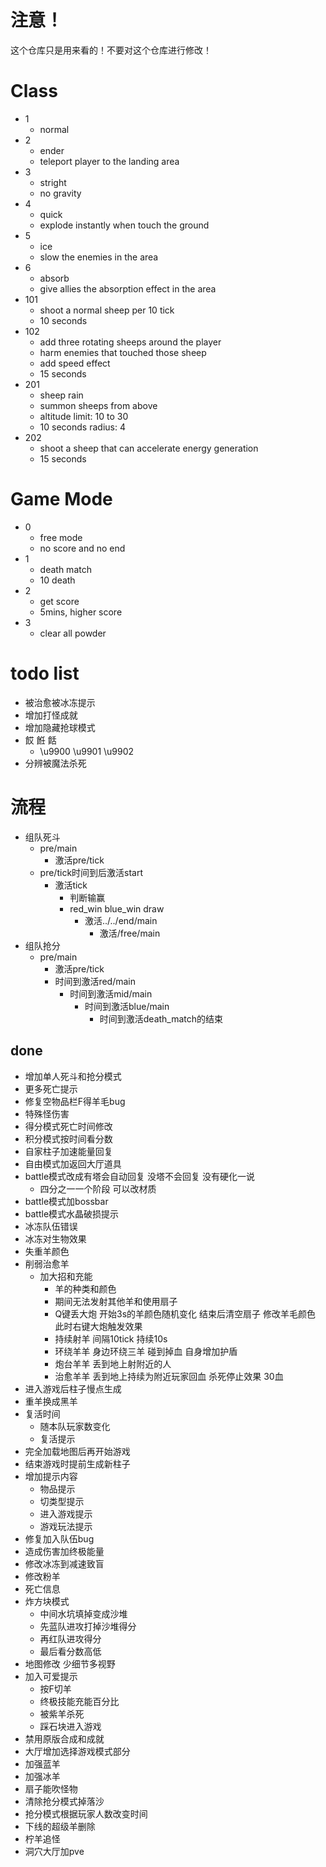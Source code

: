 # 注意！

这个仓库只是用来看的！不要对这个仓库进行修改！

# Class

* 1
	* normal
* 2
	* ender
	* teleport player to the landing area
* 3
	* stright
	* no gravity
* 4
	* quick
	* explode instantly when touch the ground
* 5
	* ice
	* slow the enemies in the area
* 6
	* absorb
	* give allies the absorption effect in the area
* 101
	* shoot a normal sheep per 10 tick
	* 10 seconds
* 102
	* add three rotating sheeps around the player
	* harm enemies that touched those sheep
	* add speed effect
	* 15 seconds
* 201
	* sheep rain
	* summon sheeps from above
	* altitude limit: 10 to 30
	* 10 seconds radius: 4
* 202
	* shoot a sheep that can accelerate energy generation
	* 15 seconds


# Game Mode

* 0
	* free mode
	* no score and no end
* 1
	* death match
	* 10 death
* 2
	* get score
	* 5mins, higher score
* 3
	* clear all powder


# todo list

* 被治愈被冰冻提示
* 增加打怪成就
* 增加隐藏抢球模式
* 餀 餁 餂
	* \u9900 \u9901 \u9902
* 分辨被魔法杀死


# 流程

* 组队死斗
	* pre/main
		* 激活pre/tick
	* pre/tick时间到后激活start
		* 激活tick
			* 判断输赢
			* red_win blue_win draw
				* 激活../../end/main
					* 激活/free/main
* 组队抢分
	* pre/main
		* 激活pre/tick
		* 时间到激活red/main
			* 时间到激活mid/main
				* 时间到激活blue/main
					* 时间到激活death_match的结束





## done

* 增加单人死斗和抢分模式
* 更多死亡提示
* 修复空物品栏F得羊毛bug
* 特殊怪伤害
* 得分模式死亡时间修改
* 积分模式按时间看分数
* 自家柱子加速能量回复
* 自由模式加返回大厅道具
* battle模式改成有塔会自动回复 没塔不会回复 没有硬化一说
	* 四分之一一个阶段 可以改材质
* battle模式加bossbar
* battle模式水晶破损提示
* 冰冻队伍错误
* 冰冻对生物效果
* 失重羊颜色
* 削弱治愈羊
  * 加大招和充能
	* 羊的种类和颜色
	* 期间无法发射其他羊和使用扇子
	* Q键丢大炮 开始3s的羊颜色随机变化 结束后清空扇子 修改羊毛颜色 此时右键大炮触发效果
	* 持续射羊 间隔10tick 持续10s
	* 环绕羊羊 身边环绕三羊 碰到掉血 自身增加护盾
	* 炮台羊羊 丢到地上射附近的人
	* 治愈羊羊 丢到地上持续为附近玩家回血 杀死停止效果 30血
* 进入游戏后柱子慢点生成
* 重羊换成黑羊
* 复活时间
	* 随本队玩家数变化
	* 复活提示
* 完全加载地图后再开始游戏
* 结束游戏时提前生成新柱子
* 增加提示内容
	* 物品提示
	* 切类型提示
	* 进入游戏提示
	* 游戏玩法提示
* 修复加入队伍bug
* 造成伤害加终极能量
* 修改冰冻到减速致盲
* 修改粉羊
* 死亡信息
* 炸方块模式
	* 中间水坑填掉变成沙堆
	* 先蓝队进攻打掉沙堆得分
	* 再红队进攻得分
	* 最后看分数高低
* 地图修改 少细节多视野
* 加入可爱提示
	* 按F切羊
	* 终极技能充能百分比
	* 被紫羊杀死
	* 踩石块进入游戏
* 禁用原版合成和成就
* 大厅增加选择游戏模式部分
* 加强蓝羊
* 加强冰羊
* 扇子能吹怪物
* 清除抢分模式掉落沙
* 抢分模式根据玩家人数改变时间
* 下线的超级羊删除
* 柠羊追怪
* 洞穴大厅加pve

